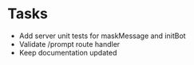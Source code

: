 # Tasks

- Add server unit tests for maskMessage and initBot
- Validate /prompt route handler
- Keep documentation updated
